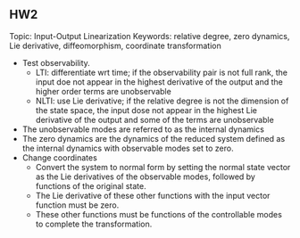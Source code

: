 ## HW2

Topic: Input-Output Linearization
Keywords: relative degree, zero dynamics, Lie derivative, diffeomorphism, coordinate transformation

- Test observability.
    - LTI: differentiate wrt time; if the observability pair is not full rank, the input doe not appear in the highest derivative of the output and the higher order terms are unobservable
    - NLTI: use Lie derivative; if the relative degree is not the dimension of the state space, the input dose not appear in the highest Lie derivative of the output and some of the terms are unobservable
- The unobservable modes are referred to as the internal dynamics
- The zero dynamics are the dynamics of the reduced system defined as the internal dynamics with observable modes set to zero.
- Change coordinates
    - Convert the system to normal form by setting the normal state vector as the Lie derivatives of the observable modes, followed by functions of the original state.
    - The Lie derivative of these other functions with the input vector function must be zero.
    - These other functions must be functions of the controllable modes to complete the transformation.
